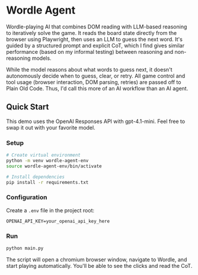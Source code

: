 # Wordle Agent

Wordle-playing AI that combines DOM reading with LLM-based reasoning to iteratively solve the game. It reads the board state directly from the browser using Playwright, then uses an LLM to guess the next word. It's guided by a structured prompt and explicit CoT, which I find gives similar performance (based on my informal testing) between reasoning and non-reasoning models.

While the model reasons about what words to guess next, it doesn't autonomously decide when to guess, clear, or retry. All game control and tool usage (browser interaction, DOM parsing, retries) are passed off to Plain Old Code. Thus, I'd call this more of an AI workflow than an AI agent.

## Quick Start
This demo uses the OpenAI Responses API with gpt-4.1-mini. Feel free to swap it out with your favorite model.

### Setup
```bash
# Create virtual environment
python -m venv wordle-agent-env
source wordle-agent-env/bin/activate

# Install dependencies
pip install -r requirements.txt
```

### Configuration
Create a `.env` file in the project root:
```
OPENAI_API_KEY=your_openai_api_key_here
```

### Run
```bash
python main.py
```

The script will open a chromium browser window, navigate to Wordle, and start playing automatically. You'll be able to see the clicks and read the CoT.

